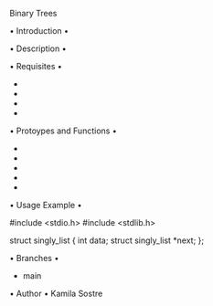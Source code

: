 Binary Trees

• Introduction •
    


• Description •
  

• Requisites •

*
*
*
*

• Protoypes and Functions •

*
*
*
*
*


• Usage Example •

#include <stdio.h>
#include <stdlib.h>

struct singly_list {
  int data;
  struct singly_list *next;
};


• Branches •
* main


• Author •
Kamila Sostre
